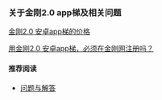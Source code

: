 ### 关于金刚2.0 app梯及相关问题

[金刚2.0 安卓app梯的价格](https://a2zitpro.github.io/web/金刚2.0安卓app型翻墙梯的价格)

[用金刚2.0 安卓app梯，必须在金刚网注册吗？](https://a2zitpro.github.io/web/使用金刚2.0安卓app型翻墙梯不必在金刚网注册)

#### 推荐阅读
- [ 问题与解答 ](https://a2zitpro.github.io/web/列表-问题与解答)
